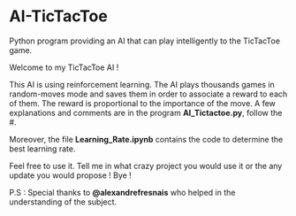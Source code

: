 # AI-TicTacToe
Python program providing an AI that can play intelligently to the TicTacToe game.


Welcome to my TicTacToe AI !

This AI is using reinforcement learning. The AI plays thousands games in random-moves mode and saves them in order to associate a reward to each of them. The reward is proportional to the importance of the move. A few explanations and comments are in the program **AI_Tictactoe.py**, follow the #.

Moreover, the file **Learning_Rate.ipynb** contains the code to determine the best learning rate.


Feel free to use it. Tell me in what crazy project you would use it or the any update you would propose ! Bye !

P.S : Special thanks to **@alexandrefresnais** who helped in the understanding of the subject.


